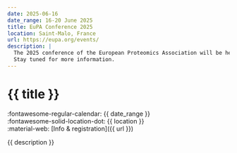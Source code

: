 ```yaml
---
date: 2025-06-16
date_range: 16-20 June 2025
title: EuPA Conference 2025
location: Saint-Malo, France
url: https://eupa.org/events/
description: |
  The 2025 conference of the European Proteomics Association will be held in Saint-Malo, France.
  Stay tuned for more information.
---
```


# {{ title }}

:fontawesome-regular-calendar: {{ date_range }} <br/>
:fontawesome-solid-location-dot: {{ location }} <br />
:material-web: [Info & registration]({{ url }})

{{ description }}
